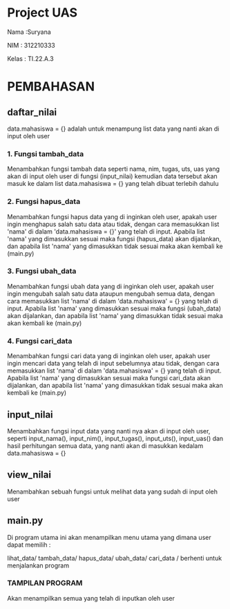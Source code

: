 # Project UAS

Nama :Suryana

NIM : 312210333

Kelas : TI.22.A.3

# PEMBAHASAN

## daftar_nilai

data.mahasiswa = {} adalah untuk menampung list data yang nanti akan di input oleh user

### 1. Fungsi tambah_data

Menambahkan fungsi tambah data seperti nama, nim, tugas, uts, uas yang akan di input oleh user di fungsi (input_nilai) kemudian data tersebut akan masuk ke dalam list data.mahasiswa = {} yang telah dibuat terlebih dahulu

### 2. Fungsi hapus_data

Menambahkan fungsi hapus data yang di inginkan oleh user, apakah user ingin menghapus salah satu data atau tidak, dengan cara memasukkan list 'nama' di dalam 'data.mahasiswa = {}' yang telah di input. Apabila list 'nama' yang dimasukkan sesuai maka fungsi (hapus_data) akan dijalankan, dan apabila list 'nama' yang dimasukkan tidak sesuai maka akan kembali ke (main.py)

### 3. Fungsi ubah_data

Menambahkan fungsi ubah data yang di inginkan oleh user, apakah user ingin mengubah salah satu data ataupun mengubah semua data, dengan cara memasukkan list 'nama' di dalam 'data.mahasiswa' = {} yang telah di input. Apabila list 'nama' yang dimasukkan sesuai maka fungsi (ubah_data) akan dijalankan, dan apabila list 'nama' yang dimasukkan tidak sesuai maka akan kembali ke (main.py)

### 4. Fungsi cari_data

Menambahkan fungsi cari data yang di inginkan oleh user, apakah user ingin mencari data yang telah di input sebelumnya atau tidak, dengan cara memasukkan list 'nama' di dalam 'data.mahasiswa' = {} yang telah di input. Apabila list 'nama' yang dimasukkan sesuai maka fungsi cari_data akan dijalankan, dan apabila list 'nama' yang dimasukkan tidak sesuai maka akan kembali ke (main.py)

## input_nilai

Menambahkan fungsi input data yang nanti nya akan di input oleh user, seperti  input_nama(), input_nim(), input_tugas(), input_uts(), input_uas() dan hasil perhitungan semua data, yang nanti akan di masukkan kedalam data.mahasiswa = {}

## view_nilai

Menambahkan sebuah fungsi untuk melihat data yang sudah di input oleh user

## main.py

Di program utama ini akan menampilkan menu utama yang dimana user dapat memilih :

lihat_data/ tambah_data/ hapus_data/ ubah_data/ cari_data / berhenti untuk menjalankan program

### TAMPILAN PROGRAM

Akan menampilkan semua yang telah di inputkan oleh user